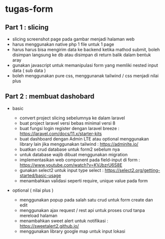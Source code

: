 # tugas-form

## Part 1 : slicing 
- slicing screenshot page pada gambar menjadi halaman web
- harus menggunakan native php 1 file untuk  1 page
- harus harus bisa mengirim data ke backend ketika mathod submit, boleh disimpan langsung ke db atau disimpan di return balik dalam bentuk aray
- gunakan javascript untuk memanipulasi form yang memliki nested input data ( sub data )
- boleh menggunakan pure css, menggunanak tailwind / css menjadi nilai plus

## Part 2 : membuat dashobard
+ basic
  - convert project slicing sebelumnya ke dalam laravel
  - buat project laravel versi bebas minimal versi 8
  - buat fungsi login register dengan laravel breeze : https://laravel.com/docs/11.x/starter-kits
  - buat dashboard dengan Admin LTE atau optional menggunakan library lain jika menggunakan tailwind : https://adminlte.io/
  - buatkan crud database untuk form2 sebelum nya
  - untuk database wajib dibuat menggunakan migration
  - implementasikan web component pada field-input di form : https://www.youtube.com/watch?v=KVJbzrU6S8E
  - gunakan select2 untuk input type select : https://select2.org/getting-started/basic-usage
  - menambahkan validasi seperti require, unique value pada form
    
+ optional ( nilai plus )
  - menggunakan popup pada salah satu crud untuk form create dan edit
  - menggunakan ajax request / rest api untuk proses crud tanpa mereload halaman
  - menambahkan sweet alert untuk notifikasi : https://sweetalert2.github.io/
  - menggunakan library google map untuk input lokasi
 
